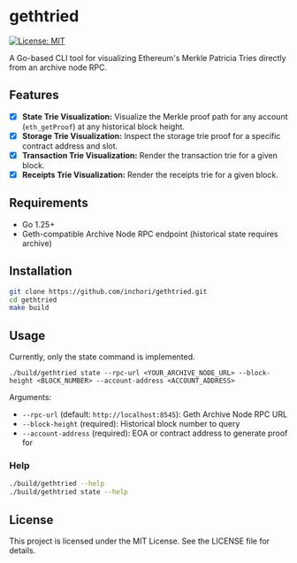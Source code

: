 # gethtried

[![License: MIT](https://img.shields.io/badge/License-MIT-blue.svg)](https://opensource.org/licenses/MIT)

A Go-based CLI tool for visualizing Ethereum's Merkle Patricia Tries directly from an archive node RPC.

## Features

-   [x] **State Trie Visualization:** Visualize the Merkle proof path for any account (`eth_getProof`) at any historical block height.
-   [x] **Storage Trie Visualization:** Inspect the storage trie proof for a specific contract address and slot.
-   [x] **Transaction Trie Visualization:** Render the transaction trie for a given block.
-   [x] **Receipts Trie Visualization:** Render the receipts trie for a given block.

## Requirements

- Go 1.25+
- Geth-compatible Archive Node RPC endpoint (historical state requires archive)

## Installation

```bash
git clone https://github.com/inchori/gethtried.git
cd gethtried
make build
```

## Usage
Currently, only the state command is implemented.

```
./build/gethtried state --rpc-url <YOUR_ARCHIVE_NODE_URL> --block-height <BLOCK_NUMBER> --account-address <ACCOUNT_ADDRESS>
```

Arguments:

- `--rpc-url` (default: `http://localhost:8545`): Geth Archive Node RPC URL
- `--block-height` (required): Historical block number to query
- `--account-address` (required): EOA or contract address to generate proof for

### Help

```bash
./build/gethtried --help
./build/gethtried state --help
```

## License
This project is licensed under the MIT License. See the LICENSE file for details.